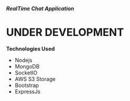 ***RealTime Chat Application***

# UNDER DEVELOPMENT

**Technologies Used**
- Nodejs 
- MongoDB
- SocketIO 
- AWS S3 Storage
- Bootstrap
- ExpressJs


